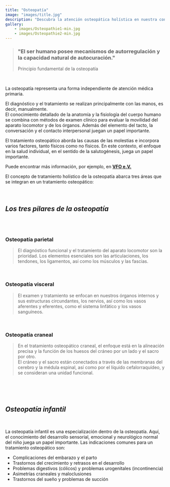 ```yaml
---
title: "Osteopatía"
image: "images/title.jpg"
description: "Descubra la atención osteopática holística en nuestra consulta de Berlín. Estamos especializados en dolor crónico, lesiones agudas y bienestar general. Visítenos para tratamientos personalizados en un entorno acogedor."
gallery:
    - images/Osteopathie1-min.jpg
    - images/Osteopathie2-min.jpg
---
```

  
 
> ### "El ser humano posee mecanismos de autorregulación y la capacidad natural de autocuración."
>Principio fundamental de la osteopatía  
<br>  

  
La osteopatía representa una forma independiente de atención médica primaria.

El diagnóstico y el tratamiento se realizan principalmente con las manos, es decir, manualmente.  
El conocimiento detallado de la anatomía y la fisiología del cuerpo humano se combina con métodos de examen clínico para evaluar la movilidad del aparato locomotor y de los órganos. Además del elemento del tacto, la conversación y el contacto interpersonal juegan un papel importante.

El tratamiento osteopático aborda las causas de las molestias e incorpora varios factores, tanto físicos como no físicos. En este contexto, el enfoque en la salud individual, en el sentido de la salutogénesis, juega un papel importante.


Puede encontrar más información, por ejemplo, en **[VFO e.V.](https://www.vfo.de/was-ist-osteopathie "Was ist Osteopathie")**  

El concepto de tratamiento holístico de la osteopatía abarca tres áreas que se integran en un tratamiento osteopático:  
<br>
<br>
 
## *Los tres pilares de la osteopatía*  
<br>
<br>

### Osteopatía parietal  
  
> El diagnóstico funcional y el tratamiento del aparato locomotor son la prioridad. Los elementos esenciales son las articulaciones, los tendones, los ligamentos, así como los músculos y las fascias.

<br>


### Osteopatía visceral  
  
>El examen y tratamiento se enfocan en nuestros órganos internos y sus estructuras circundantes, los nervios, así como los vasos aferentes y eferentes, como el sistema linfático y los vasos sanguíneos.

<br>


### Osteopatía craneal  
  
> En el tratamiento osteopático craneal, el enfoque está en la alineación precisa y la función de los huesos del cráneo por un lado y el sacro por otro.  
El cráneo y el sacro están conectados a través de las membranas del cerebro y la médula espinal, así como por el líquido cefalorraquídeo, y se consideran una unidad funcional. <br>
<br>
<br>
<br>

## *Osteopatía infantil* 
<br>


La osteopatía infantil es una especialización dentro de la osteopatía. Aquí, el conocimiento del desarrollo sensorial, emocional y neurológico normal del niño juega un papel importante. Las indicaciones comunes para un tratamiento osteopático son:

* Complicaciones del embarazo y el parto
* Trastornos del crecimiento y retrasos en el desarrollo
* Problemas digestivos (cólicos) y problemas urogenitales (incontinencia) 
* Asimetrías craneales y maloclusiones
* Trastornos del sueño y problemas de succión